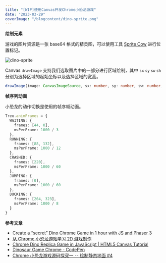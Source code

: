 ```yaml
---
title: "[WIP]使用Canvas开发Chrome小恐龙游戏"
date: "2023-03-29"
coverImage: "/blogcontent/dino-sprite.png"
---
```


**绘制元素**

游戏的图片资源是一张 base64 格式的精灵图，可以使用工具 [Sprite Cow](http://www.spritecow.com/) 进行位置标记。

![dino-sprite](/blogcontent/dino-sprite.png)

Canvas `drawImage` 支持我们选取图片中的一部分进行区域绘制，其中 `sx` `sy` `sw` `sh` 分别为选择区域的起始坐标以及选择区域的宽高。

```ts
drawImage(image: CanvasImageSource, sx: number, sy: number, sw: number, sh: number, dx: number, dy: number, dw: number, dh: number): void
```

**帧序列动画**

小恐龙的动作切换是使用的帧序帧动画。

```ts
Trex.animFrames = {
  WAITING: {
    frames: [44, 0],
    msPerFrame: 1000 / 3
  },
  RUNNING: {
    frames: [88, 132],
    msPerFrame: 1000 / 12
  },
  CRASHED: {
    frames: [220],
    msPerFrame: 1000 / 60
  },
  JUMPING: {
    frames: [0],
    msPerFrame: 1000 / 60
  },
  DUCKING: {
    frames: [264, 323],
    msPerFrame: 1000 / 8
  }
}
```

**参考文章**

- [Create a “secret” Dino Chrome Game in 1 hour with JS and Phaser 3](https://codeburst.io/create-a-secret-dino-chrome-game-in-1-hour-with-js-and-phaser-3-2caebb1abe2a)
- [从 Chrome 小恐龙游戏学习 2D 游戏制作](https://cloud.tencent.com/developer/article/1735228)
- [Chrome Dino Replica Game in JavaScript | HTML5 Canvas Tutorial](https://morioh.com/p/683df3b011b7)
- [Dinosaur Game Chrome - CodePen](https://codepen.io/MysticReborn/pen/rygqao)
- [Chrome 小恐龙游戏源码探究一 -- 绘制静态地面 #4](https://github.com/liuyib/blog/issues/4)
